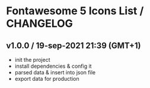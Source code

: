 # Fontawesome 5 Icons List / CHANGELOG

## v1.0.0 / 19-sep-2021 21:39 (GMT+1)

- init the project
- install dependencies & config it
- parsed data & insert into json file
- export data for production
